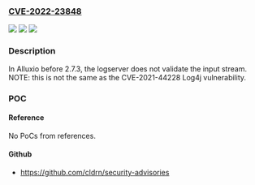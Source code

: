 ### [CVE-2022-23848](https://cve.mitre.org/cgi-bin/cvename.cgi?name=CVE-2022-23848)
![](https://img.shields.io/static/v1?label=Product&message=n%2Fa&color=blue)
![](https://img.shields.io/static/v1?label=Version&message=n%2Fa&color=blue)
![](https://img.shields.io/static/v1?label=Vulnerability&message=n%2Fa&color=brighgreen)

### Description

In Alluxio before 2.7.3, the logserver does not validate the input stream. NOTE: this is not the same as the CVE-2021-44228 Log4j vulnerability.

### POC

#### Reference
No PoCs from references.

#### Github
- https://github.com/cldrn/security-advisories


